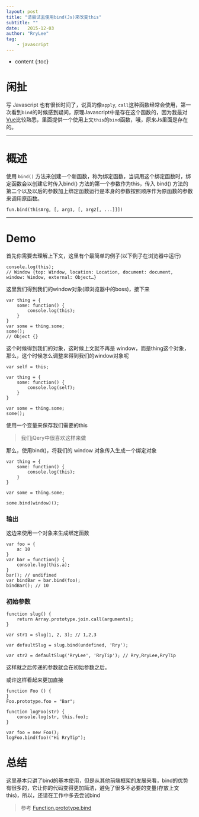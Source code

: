 ```yaml
---
layout: post
title: "请尝试去使用bind(Js)来改变this"
subtitle: ""
date:   2015-12-03
author: "RryLee"
tag:
    - javascript
---
```


* content
{:toc}

# 闲扯

写 Javascript 也有很长时间了，说真的像`apply`, `call`这种函数经常会使用，第一次看到`bind`的时候感到疑问，原理Javascript中是存在这个函数的，因为我最对[Vue](http://cn.vuejs.org/)比较熟悉，里面提供一个使用上文`this`的`bind`函数，哦，原来Js里面是存在的。

---

# 概述

使用 `bind()` 方法来创建一个新函数，称为绑定函数，当调用这个绑定函数时，绑定函数会以创建它时传入bind() 方法的第一个参数作为this，传入 bind() 方法的第二个以及以后的参数加上绑定函数运行是本身的参数按照顺序作为原函数的参数来调用原函数。

    fun.bind(thisArg, [, arg1, [, arg2[, ...]]])

---

# Demo

首先你需要去理解上下文，这里有个最简单的例子(以下例子在浏览器中运行)

    console.log(this);
    // Window {top: Window, location: Location, document: document, window: Window, external: Object…}

这里我们得到我们的window对象(即浏览器中的boss)，接下来

    var thing = {
        some: function() {
            console.log(this);
        }
    }
    var some = thing.some;
    some();
    // Object {}

这个时候得到我们的对象，这时候上文就不再是 window，而是thing这个对象，那么，这个时候怎么调整来得到我们的window对象呢

    var self = this;

    var thing = {
        some: function() {
            console.log(self);
        }
    }

    var some = thing.some;
    some();

使用一个变量来保存我们需要的this

> 我们jQery中很喜欢这样来做

那么，使用bind()，将我们的 window 对象传入生成一个绑定对象

    var thing = {
        some: function() {
            console.log(this);
        }
    }

    var some = thing.some;

    some.bind(window)();

### 输出

这边来使用一个对象来生成绑定函数

    var foo = {
        a: 10
    }
    var bar = function() {
        console.log(this.a);
    }
    bar(); // undifined
    var bindBar = bar.bind(foo);
    bindBar(); // 10

### 初始参数

    function slug() {
        return Array.prototype.join.call(arguments);
    }

    var str1 = slug(1, 2, 3); // 1,2,3

    var defaultSlug = slug.bind(undefined, 'Rry');

    var str2 = defaultSlug('RryLee', 'RryTip'); // Rry,RryLee,RryTip

这样就之后传递的参数就会在初始参数之后。

或许这样看起来更加直接

    function Foo () {
    }
    Foo.prototype.foo = "Bar";

    function logFoo(str) {
        console.log(str, this.foo);
    }

    var foo = new Foo();
    logFoo.bind(foo)("Hi RryTip");

# 总结

这里基本只讲了bind的基本使用，但是从其他前端框架的发展来看，bind的优势有很多的，它让你的代码变得更加简洁，避免了很多不必要的变量(存放上文this)，所以，还请在工作中多去尝试bind

> 参考 [Function.prototype.bind](https://developer.mozilla.org/zh-CN/docs/Web/JavaScript/Reference/Global_Objects/Function/bind)
